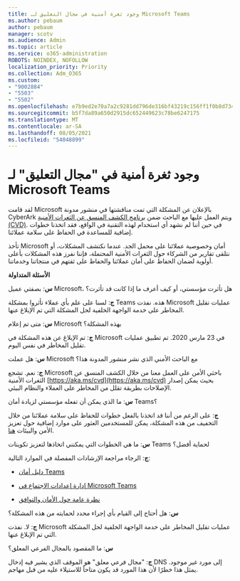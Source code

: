 ```yaml
---
title: وجود ثغرة أمنية في مجال التعليق لـ Microsoft Teams
ms.author: pebaum
author: pebaum
manager: scotv
ms.audience: Admin
ms.topic: article
ms.service: o365-administration
ROBOTS: NOINDEX, NOFOLLOW
localization_priority: Priority
ms.collection: Adm_O365
ms.custom:
- "9002884"
- "5503"
- "5502"
ms.openlocfilehash: e7b9ed2e70a7a2c9281dd796de316bf43219c156ff1f0b8d734b428a482af4d6
ms.sourcegitcommit: b5f7da89a650d2915dc652449623c78be6247175
ms.translationtype: MT
ms.contentlocale: ar-SA
ms.lasthandoff: 08/05/2021
ms.locfileid: "54048899"
---
```

# <a name="microsoft-teams-dangling-domain-vulnerability"></a>وجود ثغرة أمنية في "مجال التعليق" لـ Microsoft Teams

لقد قامت Microsoft بالإعلان عن المشكلة التي تمت مناقشتها في منشور مدونة CyberArk ويتم العمل عليها مع الباحث ضمن [برنامج الكشف المنسق عن الثغرات الأمنية (CVD)](https://aka.ms/cvd). في حين أننا لم نشهد أي استخدام لهذه التقنية في الواقع، فقد اتخذنا خطوات إضافية للمساعدة في الحفاظ على سلامة عملائنا.

تأخذ Microsoft أمان وخصوصية عملائنا على محمل الجد. عندما نكتشف المشكلات، أو نتلقى تقارير من الشركاء حول الثغرات الأمنية المحتملة، فإننا نفرز هذه المشكلات بأعلى أولوية لضمان الحفاظ على أمان عملائنا والحفاظ على ثقتهم في منتجاتنا وخدماتنا.

**الأسئلة المتداولة**

**س**: بصفتي عميل Microsoft، هل تأثرت مؤسستي، أو كيف أعرف ما إذا كانت قد تأثرت؟

**ج**: لسنا على علم بأي عملاء تأثروا بمشكلة Teams هذه. نفذت Microsoft عمليات تقليل المخاطر على خدمة الواجهة الخلفية لحل المشكلة التي تم الإبلاغ عنها.

**س**: متى تم إعلام Microsoft بهذه المشكلة؟

**ج**: تم الإبلاغ عن هذه المشكلة في Microsoft في 23 مارس 2020. تم تطبيق عمليات تقليل المخاطر في نفس اليوم.

**س**: هل عملت Microsoft مع الباحث الأمني الذي نشر منشور المدونة هذا؟

**ج**: نعم. تشجع Microsoft باحثي الأمن على العمل معنا من خلال الكشف المنسق عن الثغرات الأمنية [https://aka.ms/cvd](https://aka.ms/cvd) بحيث يمكن إصدار الإصلاحات بطريقة تقلل من المخاطر على العملاء والنظام البيئي.  

**س**: ما الذي يمكن أن تفعله مؤسستي لزيادة أمان Teams؟  

**ج**: على الرغم من أننا قد اتخذنا بالفعل خطوات للحفاظ على سلامة عملائنا من خلال التخفيف من هذه المشكلة، يمكن للمستخدمين العثور على موارد إضافية حول تعزيز الأمن والبيئات [هنا](https://www.microsoft.com/microsoft-365/blog/2020/04/06/it-professionals-privacy-security-microsoft-teams/).  

**س**: ما هي الخطوات التي يمكنني اتخاذها لتعزيز تكوينات Teams لحماية أفضل؟

**ج**: الرجاء مراجعة الإرشادات المفصلة في الموارد التالية: 

- [دليل أمان Teams](https://docs.microsoft.com/microsoftteams/teams-security-guide)

- [إدارة إعدادات الاجتماع في Microsoft Teams](https://docs.microsoft.com/microsoftteams/meeting-settings-in-teams)

- [نظرة عامة حول الأمان والتوافق](https://docs.microsoft.com/microsoftteams/security-compliance-overview)

**س**: هل أحتاج إلى القيام بأي إجراء محدد لحمايته من هذه المشكلة؟

**ج**: لا. نفذت Microsoft عمليات تقليل المخاطر على خدمة الواجهة الخلفية لحل المشكلة التي تم الإبلاغ عنها.

**س**: ما المقصود بالمجال الفرعي المعلق؟

**ج**: "مجال فرعي معلق" هو الموقف الذي يشير فيه إدخال DNS إلى مورد غير موجود.  يمثل هذا خطرًا لأن هذا المورد قد يكون متاحاً للاستيلاء عليه من قبل مهاجم.
